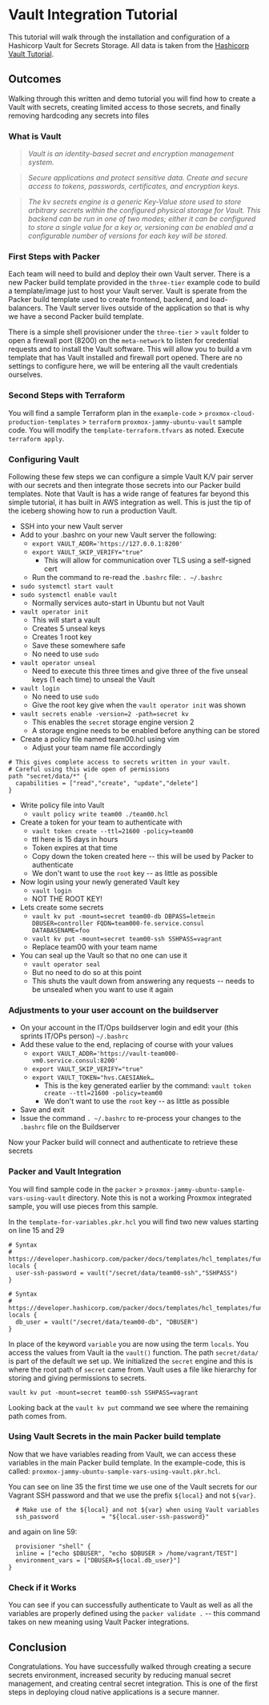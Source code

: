 # Vault Integration Tutorial

This tutorial will walk through the installation and configuration of a Hashicorp Vault for Secrets Storage. All data is taken from the [Hashicorp Vault Tutorial](https://developer.hashicorp.com/vault/docs "webpage for hashicorp vault tutorial").

## Outcomes

Walking through this written and demo tutorial you will find how to create a Vault with secrets, creating limited access to those secrets, and finally removing hardcoding any secrets into files

### What is Vault

> *Vault is an identity-based secret and encryption management system.*

> *Secure applications and protect sensitive data. Create and secure access to tokens, passwords, certificates, and encryption keys.*

> *The kv secrets engine is a generic Key-Value store used to store arbitrary secrets within the configured physical storage for Vault. This backend can be run in one of two modes; either it can be configured to store a single value for a key or, versioning can be enabled and a configurable number of versions for each key will be stored.*

### First Steps with Packer

Each team will need to build and deploy their own Vault server. There is a new Packer build template provided in the `three-tier` example code to build a template/image just to host your Vault server. Vault is sperate from the Packer build template used to create frontend, backend, and load-balancers. The Vault server lives outside of the application so that is why we have a second Packer build template.

There is a simple shell provisioner under the `three-tier` > `vault` folder to open a firewall port (8200) on the `meta-network` to listen for credential requests and to install the Vault software. This will allow you to build a vm template that has Vault installed and firewall port opened. There are no settings to configure here, we will be entering all the vault credentials ourselves.

### Second Steps with Terraform

You will find a sample Terraform plan in the `example-code` > `proxmox-cloud-production-templates` > `terraform` `proxmox-jammy-ubuntu-vault` sample code. You will modify the `template-terraform.tfvars` as noted. Execute `terraform apply`.

### Configuring Vault

Following these few steps we can configure a simple Vault K/V pair server with our secrets and then integrate those secrets into our Packer build templates. Note that Vault is has a wide range of features far beyond this simple tutorial, it has built in AWS integration as well. This is just the tip of the iceberg showing how to run a production Vault.

* SSH into your new Vault server
* Add to your .bashrc on your new Vault server the following:
  * `export VAULT_ADDR='https://127.0.0.1:8200'`
  * `export VAULT_SKIP_VERIFY="true"`
    * This will allow for communication over TLS using a self-signed cert
  * Run the command to re-read the `.bashrc` file: `. ~/.bashrc`
* `sudo systemctl start vault`
* `sudo systemctl enable vault`
  * Normally services auto-start in Ubuntu but not Vault
* `vault operator init`
  * This will start a vault
  * Creates 5 unseal keys
  * Creates 1 root key
  * Save these somewhere safe
  * No need to use `sudo`
* `vault operator unseal`
  * Need to execute this three times and give three of the five unseal keys (1 each time) to unseal the Vault
* `vault login`
  * No need to use `sudo`
  * Give the root key give when the `vault operator init` was shown
* `vault secrets enable -version=2 -path=secret kv`
  * This enables the `secret` storage engine version 2
  * A storage engine needs to be enabled before anything can be stored
* Create a policy file named team00.hcl using vim
  * Adjust your team name file accordingly

```hcl
# This gives complete access to secrets written in your vault.
# Careful using this wide open of permissions
path "secret/data/*" {
  capabilities = ["read","create", "update","delete"]
}
```

* Write policy file into Vault
  * `vault policy write team00 ./team00.hcl`
* Create a token for your team to authenticate with
  * `vault token create --ttl=21600 -policy=team00`   
  * ttl here is 15 days in hours
  * Token expires at that time
  * Copy down the token created here -- this will be used by Packer to authenticate
  * We don't want to use the `root` key -- as little as possible
* Now login using your newly generated Vault key
  * `vault login`
  * NOT THE ROOT KEY!
* Lets create some secrets
  * `vault kv put -mount=secret team00-db DBPASS=letmein DBUSER=controller FQDN=team000-fe.service.consul DATABASENAME=foo`
  * `vault kv put -mount=secret team00-ssh SSHPASS=vagrant`
  * Replace team00 with your team name
* You can seal up the Vault so that no one can use it
  * `vault operator seal`
  * But no need to do so at this point
  * This shuts the vault down from answering any requests -- needs to be unsealed when you want to use it again

### Adjustments to your user account on the buildserver

* On your account in the IT/Ops buildserver login and edit your (this sprints IT/OPs person) `~/.bashrc`
* Add these value to the end, replacing of course with your values
  * `export VAULT_ADDR='https://vault-team000-vm0.service.consul:8200'`
  * `export VAULT_SKIP_VERIFY="true"`
  * `export VAULT_TOKEN="hvs.CAESIANek…`
    * This is the key generated earlier by the command: `vault token create --ttl=21600 -policy=team00`
    * We don't want to use the `root` key -- as little as possible
 * Save and exit
 * Issue the command `. ~/.bashrc` to re-process your changes to the `.bashrc` file on the Buildserver

Now your Packer build will connect and authenticate to retrieve these secrets

### Packer and Vault Integration

You will find sample code in the `packer` > `proxmox-jammy-ubuntu-sample-vars-using-vault` directory. Note this is not a working Proxmox integrated sample, you will use pieces from this sample. 

In the `template-for-variables.pkr.hcl` you will find two new values starting on line 15 and 29

```hcl
# Syntax
# https://developer.hashicorp.com/packer/docs/templates/hcl_templates/functions/contextual/vault
locals {
  user-ssh-password = vault("/secret/data/team00-ssh","SSHPASS")
}

# Syntax
# https://developer.hashicorp.com/packer/docs/templates/hcl_templates/functions/contextual/vault
locals {
  db_user = vault("/secret/data/team00-db", "DBUSER")
}
```

In place of the keyword `variable` you are now using the term `locals`.  You access the values from Vault ia the `vault()` function. The path `secret/data/` is part of the default we set up.  We initialized the `secret` engine and this is where the root path of `secret` came from.  Vault uses a file like hierarchy for storing and giving permissions to secrets. 

`vault kv put -mount=secret team00-ssh SSHPASS=vagrant`

Looking back at the `vault kv put` command we see where the remaining path comes from.  

### Using Vault Secrets in the main Packer build template

Now that we have variables reading from Vault, we can access these variables in the main Packer build template. In the example-code, this is called: `proxmox-jammy-ubuntu-sample-vars-using-vault.pkr.hcl`. 

You can see on line 35 the first time we use one of the Vault secrets for our Vagrant SSH password and that we use the prefix `${local}` and not `${var}`.

```hcl
  # Make use of the ${local} and not ${var} when using Vault variables
  ssh_password            = "${local.user-ssh-password}"
  ```

  and again on line 59:

  ```hcl
    provisioner "shell" {
    inline = ["echo $DBUSER", "echo $DBUSER > /home/vagrant/TEST"]
    environment_vars = ["DBUSER=${local.db_user}"]
  }
  ```

### Check if it Works

You can see if you can successfully authenticate to Vault as well as all the variables are properly defined using the `packer validate .` -- this command takes on new meaning using Vault Packer integrations.

## Conclusion

Congratulations. You have successfully walked through creating a secure secrets environment, increased security by reducing manual secret management, and creating central secret integration. This is one of the first steps in deploying cloud native applications is a secure manner.
